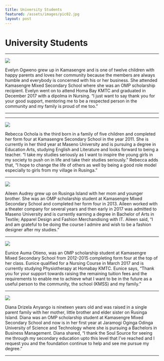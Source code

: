 ```yaml
---
title: University Students
featured: /assets/images/pic02.jpg
layout: post
---
```

# University Students
<hr class="clear"/>
<img class="bio" src="/assets/images/Evelyne Graduation.jpg"/> 
<p>Evelyn Ogweno grew up in Kamasengre and is one of twelve children with happy parents and loves her community because the members are always humble and everybody is concerned with his or her business.  She attended Kamasengre Mixed Secondary School where she was an OMP scholarship recipient. Evelyn went on to attend Homa Bay KMTC and graduated in December 2017 with a dipolma in Nursing.  “I just want to say thank you for your good support, mentoring me to be a respected person in the community and my family is proud of me too.” </p> 
<hr class="clear"/>

<hr class="clear"/>

<img class="bio" src=" /assets/images/Rebecca.jpg"/>
<p>Rebecca Ochola is the third born in a family of five children and completed her form four at Kamasengre Secondary School in the year 2011.
She is currently in her third year at Maseno University and is pursuing a degree in Education Arts, studying English and Literature and  looks forward to being a teacher.
“I take my studies seriously as I want to inspire the young girls in my society to push on in life and take their studies seriously.” Rebecca adds that, “I hope to change the life of others as well by being a good role model especially to girls from my village in Rusinga.”
</p>

<hr class="clear"/>

<img class="bio" src="/assets/images/1461761033573.jpg"/>
<p>Aileen Audrey grew up on Rusinga Island with her mom and younger brother.  She was an OMP scholarship student at Kamasengre Mixed Secondary School and completed her form four in 2013. Aileen worked with a theater company for several years and then early in 2017 was admitted to Maseno University and is currently earning a degree in Bachelor of Arts in Textile; Apparel Design and Fashion Merchandising with IT. Aileen said,  “I and am grateful to be doing the course I admire and wish to be a fashion designer after my studies.”</p>

<hr class="clear"/>

<img class="bio" src="/assets/images/Eunice Auma.jpg"/>
<p>Eunice Auma Otieno, was an OMP scholarship student at Kamasengre Mixed Secondary School from 2012-2015  completing form four at the top of her class.
Eunice qualified for a Nursing Course in March 2017  and is currently studying Physiotherapy at Homabay KMTC.  Eunice says, “Thank you for your support towards raising the remaining tuition fees and the requirements to enable me to achieve what I want to be in the future as a useful person to the community, the school (KMSS) and my family.”</p>

<hr class="clear"/>

<img class="bio" src="/assets/images/IMG_20171230_152941 (1).jpg"/>
<p>Diana Drizela Anyango is nineteen years old and was raised in a single parent family with her mother, little brother and elder sister on Rusinga Island.  Diana was an OMP scholarship student at Kamasengre Mixed Secondary School and now is in her first year at Jaramogi Oginga Odinga University of Science and Technology where she is pursuing a Bachelors in Business Management. 
Diana shared, “I thank the Soul Source for seeing me through my secondary education upto this level that I’ve reached and I request you and the foundation continue to help and see me pursue my degree.”</p>

<hr class="clear"/>
